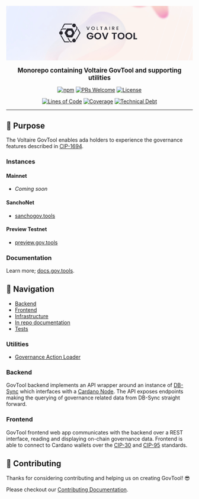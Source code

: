 <p align="center">
  <img width="750" src=".github/images/voltaire-govtool-header.png"/>
</p>

<p align="center">
  <big><strong>Monorepo containing Voltaire GovTool and supporting utilities</strong></big>
</p>

<div align="center">

[![npm](https://img.shields.io/npm/v/npm.svg?style=flat-square)](https://www.npmjs.com/package/npm) [![PRs Welcome](https://img.shields.io/badge/PRs-welcome-brightgreen.svg?style=flat-square)](http://makeapullrequest.com) [![License](https://img.shields.io/badge/License-Apache_2.0-blue.svg)](https://opensource.org/licenses/Apache-2.0)

[![Lines of Code](https://sonarcloud.io/api/project_badges/measure?project=intersect-govtool&metric=ncloc)](https://sonarcloud.io/summary/overall?id=intersect-govtool) [![Coverage](https://sonarcloud.io/api/project_badges/measure?project=intersect-govtool&metric=coverage)](https://sonarcloud.io/summary/overall?id=intersect-govtool) [![Technical Debt](https://sonarcloud.io/api/project_badges/measure?project=intersect-govtool&metric=sqale_index)](https://sonarcloud.io/summary/overall?id=intersect-govtool)

</div>

<hr/>

## 🌄 Purpose

The Voltaire GovTool enables ada holders to experience the governance features described in [CIP-1694](https://github.com/cardano-foundation/CIPs/blob/master/CIP-1694/README.md).

### Instances

#### Mainnet

- *Coming soon*

#### SanchoNet

- [sanchogov.tools](https://sanchogov.tools/)

#### Preview Testnet

- [preview.gov.tools](https://preview.gov.tools/)

### Documentation

Learn more; [docs.gov.tools](https://docs.gov.tools/).

## 📍 Navigation

- [Backend](./govtool/backend/README.md)
- [Frontend](./govtool/frontend/README.md)
- [Infrastructure](./infra/terraform/README.md)
- [In repo documentation](./docs/)
- [Tests](./tests/)

### Utilities

- [Governance Action Loader](./governance-action-loader/)

### Backend

GovTool backend implements an API wrapper around an instance of [DB-Sync](https://github.com/IntersectMBO/cardano-db-sync) which interfaces with a [Cardano Node](https://github.com/IntersectMBO/cardano-node).
The API exposes endpoints making the querying of governance related data from DB-Sync straight forward.

### Frontend

GovTool frontend web app communicates with the backend over a REST interface, reading and displaying on-chain governance data.
Frontend is able to connect to Cardano wallets over the [CIP-30](https://github.com/cardano-foundation/CIPs/blob/master/CIP-0030/README.md) and [CIP-95](https://github.com/cardano-foundation/CIPs/blob/master/CIP-0095/README.md) standards.

## 🤝 Contributing

Thanks for considering contributing and helping us on creating GovTool! 😎

Please checkout our [Contributing Documentation](./CONTRIBUTING.md).
